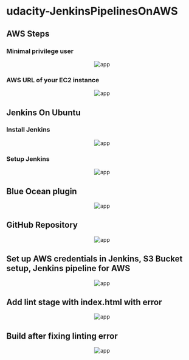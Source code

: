 # udacity-JenkinsPipelinesOnAWS

## AWS Steps

### Minimal privilege user

<p align="center">
	<img src="https://github.com/singha53/udacity-JenkinsPipelinesOnAWS/blob/master/screenshot-01.png" width={400} alt="app" />
</p>

### AWS URL of your EC2 instance

<p align="center">
	<img src="https://github.com/singha53/udacity-JenkinsPipelinesOnAWS/blob/master/screenshot-02.png" width={400} alt="app" />
</p>

## Jenkins On Ubuntu

### Install Jenkins

<p align="center">
	<img src="https://github.com/singha53/udacity-JenkinsPipelinesOnAWS/blob/master/screenshot-03.png" width={400} alt="app" />
</p>

### Setup Jenkins

<p align="center">
	<img src="https://github.com/singha53/udacity-JenkinsPipelinesOnAWS/blob/master/screenshot-03.png" width={400} alt="app" />
</p>

## Blue Ocean plugin

<p align="center">
	<img src="https://github.com/singha53/udacity-JenkinsPipelinesOnAWS/blob/master/screenshot-04.png" width={400} alt="app" />
</p>

## GitHub Repository

<p align="center">
	<img src="https://github.com/singha53/udacity-JenkinsPipelinesOnAWS/blob/master/screenshot-05.png" width={400} alt="app" />
</p>

## Set up AWS credentials in Jenkins, S3 Bucket setup, Jenkins pipeline for AWS

<p align="center">
	<img src="https://github.com/singha53/udacity-JenkinsPipelinesOnAWS/blob/master/screenshot-06.png" width={400} alt="app" />
</p>

## Add lint stage with index.html with error

<p align="center">
	<img src="https://github.com/singha53/udacity-JenkinsPipelinesOnAWS/blob/master/screenshot-07.png" width={400} alt="app" />
</p>

## Build after fixing linting error

<p align="center">
	<img src="https://github.com/singha53/udacity-JenkinsPipelinesOnAWS/blob/master/screenshot-08.png" width={400} alt="app" />
</p>